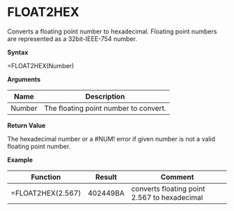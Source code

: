 # FLOAT2HEX

Converts a floating point number to hexadecimal. Floating point numbers
are represented as a 32bit-IEEE-754 number.

**Syntax**

=FLOAT2HEX(Number)

**Arguments**

| Name   | Description                           |
|--------|---------------------------------------|
| Number | The floating point number to convert. |

**Return Value**

The hexadecimal number or a \#NUM! error if given number is not a valid
floating point number.

**Example**

| Function          | Result   | Comment                                      |
|-------------------|----------|----------------------------------------------|
| =FLOAT2HEX(2.567) | 402449BA | converts floating point 2.567 to hexadecimal |
